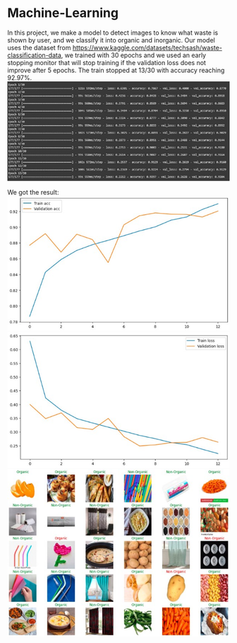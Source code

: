 # Machine-Learning

In this project, we make a model to detect images to know what waste is shown by user, and we classify it into organic and inorganic.
Our model uses the dataset from https://www.kaggle.com/datasets/techsash/waste-classification-data, we trained with 30 epochs and we used an early stopping monitor that will stop training if the validation loss does not improve after 5 epochs. The train stopped at 13/30 with accuracy reaching 92.97%.
![Training](Result/Training.jpg)

We got the result:
![Graph of Accuracy](Result/graph01.jpg)
![Graph of Loss](Result/graph02.jpg)
![Result](Result/result.jpg)
